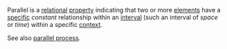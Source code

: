 Parallel is a [relational](https://github.com/gcassel/Modular-Organization-Terminology/blob/master/terms/relationship.md) [property](https://github.com/gcassel/Modular-Organization-Terminology/blob/master/terms/property.md) indicating that two or more [elements](https://github.com/gcassel/Modular-Organization-Terminology/blob/master/terms/element.md) have a [specific](https://github.com/gcassel/Modular-Organization-Terminology/blob/master/terms/specific.md) *constant* relationship within an [interval](https://github.com/gcassel/Modular-Organization-Terminology/blob/master/terms/interval.md) (such an interval of *space* or *time*) within a specific [context](https://github.com/gcassel/Modular-Organization-Terminology/blob/master/terms/context.md). 

See also [parallel process](https://github.com/gcassel/Modular-Organization-Terminology/blob/master/compound-terms/parallel-process.md).
